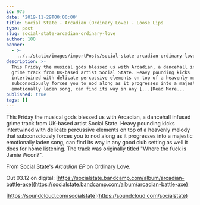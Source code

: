 ```yaml
---
id: 975
date: '2019-11-29T00:00:00'
title: Social State - Arcadian (Ordinary Love) - Loose Lips
type: post
slug: social-state-arcadian-ordinary-love
author: 100
banner:
  - >-
    ../../static/images/importPosts/social-state-arcadian-ordinary-love/image975.jpeg
description: >-
  This Friday the musical gods blessed us with Arcadian, a dancehall infused
  grime track from UK-based artist Social State. Heavy pounding kicks
  intertwined with delicate percussive elements on top of a heavenly melody that
  subconsciously forces you to nod along as it progresses into a majestic
  emotionally laden song, can find its way in any [...]Read More...
published: true
tags: []
---
```

This Friday the musical gods blessed us with Arcadian, a dancehall infused grime track from UK-based artist Social State. Heavy pounding kicks intertwined with delicate percussive elements on top of a heavenly melody that subconsciously forces you to nod along as it progresses into a majestic emotionally laden song, can find its way in any good club setting as well it does for home listening. The track was originally titled "Where the fuck is Jamie Woon?".

From [Social State](https://www.socialstate.com/)'s _Arcadian EP_ on Ordinary Love.

Out 03.12 on digital: [](https://socialstate.bandcamp.com/album/arcadian-battle-axe)[https://socialstate.bandcamp.com/album/arcadian-battle-axe](https://socialstate.bandcamp.com/album/arcadian-battle-axe) 

[](https://soundcloud.com/socialstate)[https://soundcloud.com/socialstate](https://soundcloud.com/socialstate)